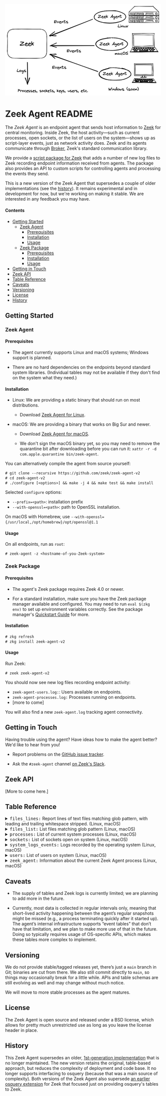 
![Zeek Agent deployment overview](/aux/zeek-agent.png)

# Zeek Agent README

The *Zeek Agent* is an endpoint agent that sends host information to
[Zeek](http://zeek.org) for central monitoring. Inside Zeek, the host
activity—such as current processes, open sockets, or the list of users
on the system—shows up as script-layer events, just as network
activity does. Zeek and its agents communicate through
[Broker](https://docs.zeek.org/projects/broker), Zeek's standard
communication library.

We provide a [script package for
Zeek](https://github.com/zeek-packages/zeek-agent-v2) that adds a
number of new log files to Zeek recording endpoint information
received from agents. The package also provides an API to custom
scripts for controlling agents and processing the events they send.

This is a new version of the Zeek Agent that supersedes a couple of
older implementations (see the [history](#history)). It remains
experimental and in development for now, but we're working on making
it stable. We are interested in any feedback you may have.

#### Contents
<!-- begin table of contents -->
- [Getting Started](#getting-started)
    - [Zeek Agent](#zeek-agent)
        - [Prerequisites](#prerequisites)
        - [Installation](#installation)
        - [Usage](#usage)
    - [Zeek Package](#zeek-package)
        - [Prerequisites](#prerequisites)
        - [Installation](#installation)
        - [Usage](#usage)
- [Getting in Touch](#getting-in-touch)
- [Zeek API](#zeek-api)
- [Table Reference](#table-reference)
- [Caveats](#caveats)
- [Versioning](#versioning)
- [License](#license)
- [History](#history)
<!-- end table of contents -->

## Getting Started

### Zeek Agent

#### Prerequisites

- The agent currently supports Linux and macOS systems; Windows
  support is planned.

- There are no hard dependencies on the endpoints beyond standard
  system libraries. (Individual tables may not be available if they
  don't find on the system what they need.)

#### Installation

- Linux: We are providing a static binary that should run on most
  distributions.

    - Download [Zeek Agent for
      Linux](https://nightly.link/zeek/zeek-agent-v2/workflows/main/main/zeek-agent-2.0.0-pre-linux-x86_64.tar.gz.zip).

- macOS: We are providing a binary that works on Big Sur and newer.

    - Download [Zeek Agent for macOS](https://nightly.link/zeek/zeek-agent-v2/workflows/main/main/zeek-agent-2.0.0-pre-macos11.dmg.zip).

    - We don't sign the macOS binary yet, so you may need to remove
      the quarantine bit after downloading before you can run it:
      `xattr -r -d com.apple.quarantine bin/zeek-agent`.

You can alternatively compile the agent from source yourself:

```
# git clone --recursive https://github.com/zeek/zeek-agent-v2
# cd zeek-agent-v2
# ./configure [<options>] && make -j 4 && make test && make install
```

Selected `configure` options:

- `--prefix=<path>`: installation prefix
- `--with-openssl=<path>`: path to OpenSSL installation.

On macOS with Homebrew, use `--with-openssl={/usr/local,/opt/homebrew}/opt/openssl@1.1`

#### Usage

On all endpoints, run as `root`:

```
# zeek-agent -z <hostname-of-you-Zeek-system>
```

### Zeek Package

#### Prerequisites

- The agent's Zeek package requires Zeek 4.0 or newer.

- For a standard installation, make sure you have the Zeek package
  manager available and configured. You may need to run `eval $(zkg
  env)` to set up environment variables correctly. See the package
  manager's [Quickstart
  Guide](https://docs.zeek.org/projects/package-manager/en/stable/quickstart.html)
  for more.

#### Installation

```
# zkg refresh
# zkg install zeek-agent-v2
```

#### Usage

Run Zeek:

```
# zeek zeek-agent-v2
```

You should now see new log files recording endpoint activity:

- `zeek-agent-users.log:`: Users available on endpoints.
- `zeek-agent-processes.log:` Processes running on endpoints.
- [more to come]

You will also find a new `zeek-agent.log` tracking agent connectivity.

## Getting in Touch

Having trouble using the agent? Have ideas how to make the agent
better? We'd like to hear from you!

- Report problems on the [GitHub issue
  tracker](https://github.com/zeek/zeek-agent-v2/issues).

- Ask the `#zeek-agent` channel [on Zeek's
  Slack](https://zeek.org/connect).

## Zeek API

[More to come here.]

## Table Reference

<!-- begin table reference -->
<details>
<summary><tt>files_lines:</tt> Report lines of text files matching glob pattern, with leading and trailing whitespace stripped. (Linux, macOS)</summary>

| Column | Type | Description
| --- | --- | --- |
| `path` | text |  |
| `line` | int |  |
| `data` | blob |  |
</details>

<details>
<summary><tt>files_list:</tt> List files matching glob pattern (Linux, macOS)</summary>

| Column | Type | Description
| --- | --- | --- |
| `path` | text |  |
| `type` | text |  |
| `uid` | int |  |
| `gid` | int |  |
| `mode` | text |  |
| `mtime` | int |  |
| `size` | int |  |
</details>

<details>
<summary><tt>processes:</tt> List of current system processes (Linux, macOS)</summary>

| Column | Type | Description
| --- | --- | --- |
| `name` | text | name of process |
| `pid` | int | process ID |
| `ppid` | int | parent's process ID |
| `uid` | int | effective user ID |
| `gid` | int | effective group ID |
| `ruid` | int | real user ID |
| `rgid` | int | real group ID |
| `priority` | int | process priority (higher is more) |
| `startup` | int | time process started |
| `vsize` | int | virtual memory size |
| `rsize` | int | resident memory size |
| `utime` | int | user CPU time |
| `stime` | int | system CPU time |
</details>

<details>
<summary><tt>sockets:</tt> List of sockets open on system (Linux, macOS)</summary>

| Column | Type | Description
| --- | --- | --- |
| `pid` | int |  |
| `process` | text |  |
| `family` | text |  |
| `protocol` | int |  |
| `local_port` | int |  |
| `remote_port` | int |  |
| `local_addr` | text |  |
| `remote_addr` | text |  |
| `state` | text |  |
</details>

<details>
<summary><tt>system_logs_events:</tt> Logs recorded by the operating system (Linux, macOS)</summary>

| Column | Type | Description
| --- | --- | --- |
| `time` | int | unix timestamp |
| `process` | text |  |
| `level` | text |  |
| `message` | text |  |
</details>

<details>
<summary><tt>users:</tt> List of users on system (Linux, macOS)</summary>

| Column | Type | Description
| --- | --- | --- |
| `name` | text | short name |
| `full_name` | text | full name |
| `is_admin` | int | 1 if user has adminstrative privileges |
| `is_system` | int | 1 if user correponds to OS service |
| `uid` | int | user ID |
| `gid` | int | group ID |
| `home` | text | path to home directory |
| `shell` | text | path to default shell |
| `email` | text | email address |
</details>

<details>
<summary><tt>zeek_agent:</tt> Information about the current Zeek Agent process (Linux, macOS)</summary>

| Column | Type | Description
| --- | --- | --- |
| `id` | text | unique agent ID |
| `instance` | text | unique ID for agent process instance |
| `hostname` | text |  |
| `address` | text |  |
| `platform` | text |  |
| `os_name` | text |  |
| `kernel_name` | text |  |
| `kernel_version` | text |  |
| `kernel_arch` | text |  |
| `agent_version` | int | agent version |
| `broker` | text | agent version |
| `uptime` | int | process uptime in seconds |
| `tables` | text | tables available to queries |
</details>

<!-- end table reference -->

## Caveats

- The supply of tables and Zeek logs is currently limited; we are
  planning to add more in the future.

- Currently, most data is collected in regular intervals only, meaning
  that short-lived activity happening between the agent’s regular
  snapshots might be missed (e.g., a process terminating quickly after
  it started up). The agent’s internal infrastructure supports “event
  tables” that don’t have that limitation, and we plan to make more
  use of that in the future. Doing so typically requires usage of
  OS-specific APIs, which makes these tables more complex to
  implement.

## Versioning

We do not provide stable/tagged releases yet, there’s just a `main`
branch in Git; binaries are cut from there. We also still commit
directly to `main`, so things may occasionally break for a little
while. APIs and table schemas are still evolving as well and may
change without much notice.

We will move to more stable processes as the agent matures.

## License

The Zeek Agent is open source and released under a BSD license, which
allows for pretty much unrestricted use as long as you leave the
license header in place.

## History

This Zeek Agent supersedes an older, [1st-generation
implementation](https://github.com/zeek/zeek-agent) that is no longer
maintained. The new version retains the original, table-based
approach, but reduces the complexity of deployment and code base. It
no longer supports interfacing to osquery (because that was a main
source of complexity). Both versions of the Zeek Agent also supersede
[an earlier osquery extension](https://github.com/zeek/zeek-osquery)
for Zeek that focused just on providing osquery's tables to Zeek.
